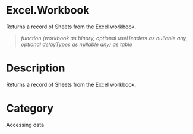 ﻿# Excel.Workbook
Returns a record of Sheets from the Excel workbook.
> _function (workbook as binary, optional useHeaders as nullable any, optional delayTypes as nullable any) as table_
# Description 
Returns a record of Sheets from the Excel workbook.
# Category 
Accessing data
